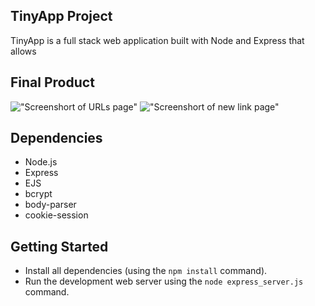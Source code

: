 ## TinyApp Project

TinyApp is a full stack web application built with Node and Express that allows

## Final Product

!["Screenshort of URLs page"]()
!["Screenshort of new link page"]()

## Dependencies

- Node.js
- Express
- EJS
- bcrypt
- body-parser
- cookie-session

## Getting Started

- Install all dependencies (using the `npm install` command).
- Run the development web server using the `node express_server.js` command.


